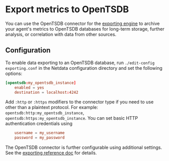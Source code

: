<!--
title: "Export metrics to OpenTSDB"
description: "Archive your Agent's metrics to an OpenTSDB database for long-term storage and further analysis."
custom_edit_url: "https://github.com/netdata/netdata/edit/master/exporting/opentsdb/README.md"
sidebar_label: "OpenTSDB"
learn_status: "Published"
learn_topic_type: "Tasks"
learn_rel_path: "Setup/Exporting connectors"
learn_autogeneration_metadata: "{'part_of_cloud': False, 'part_of_agent': True}"
-->

# Export metrics to OpenTSDB

You can use the OpenTSDB connector for
the [exporting engine](https://github.com/netdata/netdata/blob/master/exporting/README.md) to archive your agent's
metrics to OpenTSDB databases for long-term storage, further analysis, or correlation with data from other sources.

## Configuration

To enable data exporting to an OpenTSDB database, run `./edit-config exporting.conf` in the Netdata configuration
directory and set the following options:

```conf
[opentsdb:my_opentsdb_instance]
    enabled = yes
    destination = localhost:4242
```

Add `:http` or `:https` modifiers to the connector type if you need to use other than a plaintext protocol. For
example: `opentsdb:http:my_opentsdb_instance`,
`opentsdb:https:my_opentsdb_instance`. You can set basic HTTP authentication credentials using

```conf
    username = my_username
    password = my_password
```

The OpenTSDB connector is further configurable using additional settings. See
the [exporting reference doc](https://github.com/netdata/netdata/blob/master/exporting/README.md#options) for details.


